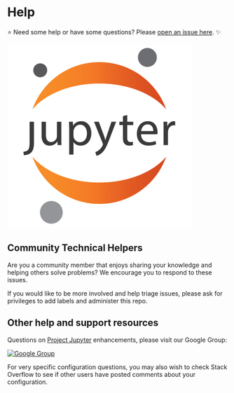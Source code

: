 # Help

:star: Need some help or have some questions? Please [open an issue here](https://github.com/jupyter/help/issues/new). :sparkles:

![jupyter](static/png-1x/jupyter-sq-text-left.png) 

## Community Technical Helpers
Are you a community member that enjoys sharing your knowledge and helping others solve problems? We encourage you to respond to these issues.

If you would like to be more involved and help triage issues, please ask for privileges to add labels and administer this repo.

## Other help and support resources
Questions on [Project Jupyter](https://jupyter.org) enhancements, please visit our Google Group:

[![Google Group](https://img.shields.io/badge/-Google%20Group-lightgrey.svg)](https://groups.google.com/forum/#!forum/jupyter)

For very specific configuration questions, you may also wish to check Stack Overflow to see if other users have posted comments about
your configuration.
